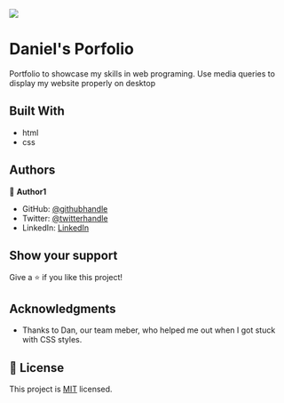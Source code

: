![](https://img.shields.io/badge/Microverse-blueviolet)

# Daniel's Porfolio

Portfolio to showcase my skills in web programing.
Use media queries to display my website properly on desktop


## Built With

- html
- css




## Authors

👤 **Author1**

- GitHub: [@githubhandle](https://github.com/Dinicharia)
- Twitter: [@twitterhandle](https://twitter.com/Icharian)
- LinkedIn: [LinkedIn](https://www.linkedin.com/in/daniel-njoroge-3651a2a5/)



## Show your support

Give a ⭐️ if you like this project!

## Acknowledgments

- Thanks to Dan, our team meber, who helped me out when I got stuck with CSS styles.

## 📝 License

This project is [MIT](./LICENSE) licensed.

